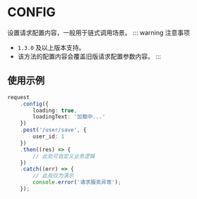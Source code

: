 # CONFIG
设置请求配置内容，一般用于链式调用场景。
::: warning 注意事项
+ `1.3.0` 及以上版本支持。
+ 该方法的配置内容会覆盖旧版请求配置参数内容。
:::

## 使用示例
```ts
request
    .config({
        loading: true,
        loadingText: '加载中...'
    })
    .post('/user/save', {
	    user_id: 1
    })
	.then((res) => {
		// 此处可自定义业务逻辑
	})
	.catch((err) => {
		// 此处仅为演示
		console.error('请求服务异常');
	});
```